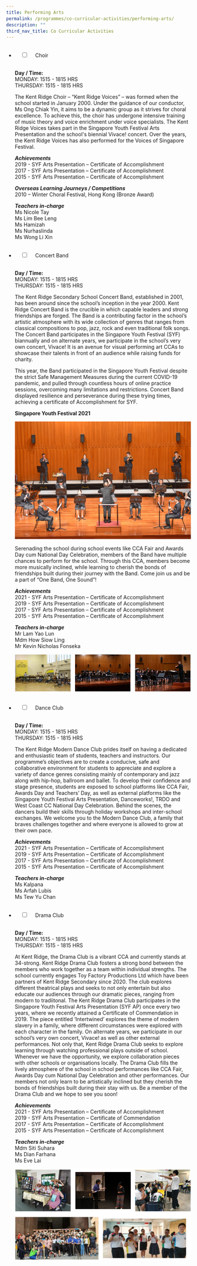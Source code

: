 ```yaml
---
title: Performing Arts
permalink: /programmes/co-curricular-activities/performing-arts/
description: ""
third_nav_title: Co Curricular Activities
---
```

<ul class="jekyllcodex_accordion">  
  <li>  
    <input type="checkbox" id="accordion1">  
    <label for="accordion1">Choir</label>  
    <div>  
      <p><strong>Day / Time:</strong><br>MONDAY: 1515 - 1815 HRS<br>THURSDAY: 1515 - 1815 HRS</p>
<p>The Kent Ridge Choir – “Kent Ridge Voices” – was formed when the school started in January 2000. Under the guidance of our conductor, Ms Ong Chiak Yin, it aims to be a dynamic group as it strives for choral excellence. To achieve this, the choir has undergone intensive training of music theory and voice enrichment under voice specialists. The Kent Ridge Voices takes part in the Singapore Youth Festival Arts Presentation and the school&#39;s biennial Vivace! concert. Over the years, the Kent Ridge Voices has also performed for the Voices of Singapore Festival.</p>
<p><strong><em>Achievements</em></strong><br>2019 - SYF Arts Presentation – Certificate of Accomplishment<br>2017 - SYF Arts Presentation – Certificate of Accomplishment<br>2015 - SYF Arts Presentation – Certificate of Accomplishment</p>
<p><strong><em>Overseas Learning Journeys / Competitions</em></strong><br>2010 – Winter Choral Festival, Hong Kong (Bronze Award)</p>
<p><strong><em>Teachers in-charge</em></strong><br>Ms Nicole Tay<br>Ms Lim Bee Leng<br>Ms Hamizah<br>Ms Nurhaslinda<br>Ms Wong Li Xin</p>  
    </div>  
</li>  
<li>  
    <input type="checkbox" id="accordion2">  
    <label for="accordion2">Concert Band</label>  
    <div>  
      <p><strong>Day / Time:</strong><br>MONDAY: 1515 - 1815 HRS<br>THURSDAY: 1515 - 1815 HRS</p>
<p>The Kent Ridge Secondary School Concert Band, established in 2001, has been around since the school’s inception in the year 2000. Kent Ridge Concert Band is the crucible in which capable leaders and strong friendships are forged. The Band is a contributing factor in the school’s artistic atmosphere with its wide collection of genres that ranges from classical compositions to pop, jazz, rock and even traditional folk songs. The Concert Band participates in the Singapore Youth Festival (SYF) biannually and on alternate years, we participate in the school’s very own concert, Vivace! It is an avenue for visual performing art CCAs to showcase their talents in front of an audience while raising funds for charity. </p>
<p>This year, the Band participated in the Singapore Youth Festival despite the strict Safe Management Measures during the current COVID-19 pandemic, and pulled through countless hours of online practice sessions, overcoming many limitations and restrictions. Concert Band displayed resilience and perseverance during these trying times, achieving a certificate of Accomplishment for SYF.</p>
<p><strong>Singapore Youth Festival 2021</strong></p>
<p> <img src="/images/BCS230-KENG-RIDGE-SECONDARY-SCHOOL-A-35-1536x1024.jpg" alt="Singapore Youth Festival 2021"></p>
<p>Serenading the school during school events like CCA Fair and Awards Day cum National Day Celebration, members of the Band have multiple chances to perform for the school. Through this CCA, members become more musically inclined, while learning to cherish the bonds of friendships built during their journey with the Band. Come join us and be a part of “One Band, One Sound”!</p>
<p><strong><em>Achievements</em></strong><br>2021 - SYF Arts Presentation – Certificate of Accomplishment<br>2019 - SYF Arts Presentation – Certificate of Accomplishment<br>2017 - SYF Arts Presentation – Certificate of Accomplishment<br>2015 - SYF Arts Presentation – Certificate of Accomplishment</p>
<p><strong><em>Teachers in-charge</em></strong><br>Mr Lam Yao Lun<br>Mdm How Siow Ling<br>Mr Kevin Nicholas Fonseka</p>
<p><img src="/images/concert%20band.png" alt="Concert Band"></p>
    </div>  
</li>  
<li>  
    <input type="checkbox" id="accordion3">  
    <label for="accordion3">Dance Club</label>  
    <div>  
      <p><strong>Day / Time:</strong><br>MONDAY: 1515 - 1815 HRS<br>THURSDAY: 1515 - 1815 HRS</p>
<p>The Kent Ridge Modern Dance Club prides itself on having a dedicated and enthusiastic team of students, teachers and instructors. Our programme’s objectives are to create a conducive, safe and collaborative environment for students to appreciate and explore a variety of dance genres consisting mainly of contemporary and jazz along with hip-hop, ballroom and ballet. To develop their confidence and stage presence, students are exposed to school platforms like CCA Fair, Awards Day and Teachers’ Day, as well as external platforms like the Singapore Youth Festival Arts Presentation, Danceworks!, TRDO and West Coast CC National Day Celebration. Behind the scenes, the dancers build their skills through holiday workshops and inter-school exchanges. We welcome you to the Modern Dance Club, a family that braves challenges together and where everyone is allowed to grow at their own pace.</p>
<p><strong><em>Achievements</em></strong><br>2021 - SYF Arts Presentation – Certificate of Accomplishment<br>2019 - SYF Arts Presentation – Certificate of Accomplishment<br>2017 - SYF Arts Presentation – Certificate of Accomplishment<br>2015 - SYF Arts Presentation – Certificate of Accomplishment</p>
<p><strong><em>Teachers in-charge</em></strong><br>Ms Kalpana<br>Ms Arfah Lubis<br>Ms Tew Yu Chan</p>
    </div>  
</li>  
<li>  
    <input type="checkbox" id="accordion4">  
    <label for="accordion4">Drama Club</label>  
    <div>  
      <p><strong>Day / Time:</strong><br>MONDAY: 1515 - 1815 HRS<br>THURSDAY: 1515 - 1815 HRS</p>
<p>At Kent Ridge, the Drama Club is a vibrant CCA and currently stands at 34-strong. Kent Ridge Drama Club fosters a strong bond between the members who work together as a team within individual strengths. The school currently engages Toy Factory Productions Ltd which have been partners of Kent Ridge Secondary since 2020. The club explores different theatrical plays and seeks to not only entertain but also educate our audiences through our dramatic pieces, ranging from modern to tradiitonal. The Kent Ridge Drama Club participates in the Singapore Youth Festival Arts Presentation (SYF AP) once every two years, where we recently attained a Certificate of Commendation in 2019. The piece entitled ‘Intertwined’ explores the theme of modern slavery in a family, where different circumstances were explored with each character in the family. On alternate years, we participate in our school’s very own concert, Vivace! as well as other external performances. Not only that, Kent Ridge Drama Club seeks to explore learning through watching professional plays outside of school. Whenever we have the opportunity, we explore collaboration pieces with other schools or organisations locally. The Drama Club fills the lively atmosphere of the school in school performances like CCA Fair, Awards Day cum National Day Celebration and other performances. Our members not only learn to be artistically inclined but they cherish the bonds of friendships built during their stay with us. Be a member of the Drama Club and we hope to see you soon!</p>
<p><strong><em>Achievements</em></strong><br>2021 - SYF Arts Presentation – Certificate of Accomplishment<br>2019 - SYF Arts Presentation – Certificate of Commendation<br>2017 - SYF Arts Presentation – Certificate of Accomplishment<br>2015 - SYF Arts Presentation – Certificate of Accomplishment</p>
<p><strong><em>Teachers in-charge</em></strong><br>Mdm Siti Suhara<br>Ms Dian Farhana<br>Ms Eve Lai</p>
<p><img src="/images/drama%20club.png" alt="Drama Club"></p>
    </div>  
</ul>